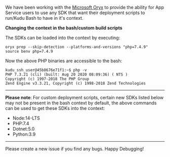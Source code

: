 We have been working with the [Microsoft Oryx](https://github.com/microsoft/oryx) to provide the ability for App Service users to use any SDK that want their deployment scripts to run/Kudu Bash to have in it's context.

**Changing the context in the bash/custom build scripts**

The SDKs can be loaded into the context by executing:

```
oryx prep --skip-detection --platforms-and-versions "php=7.4.9"
source benv php=7.4.9
```

Now the above PHP binaries are accessible to the bash:
```
kudu_ssh_user@45b8676e71f1:~$ php -v
PHP 7.3.21 (cli) (built: Aug 20 2020 08:09:36) ( NTS )
Copyright (c) 1997-2018 The PHP Group
Zend Engine v3.3.21, Copyright (c) 1998-2018 Zend Technologies
```


***
**Please note**: For custom deployment scripts, certain new SDKs listed below may not be present in the bash context by default, the above commands can be used to get these SDKs into the context:
* Node:14-LTS
* PHP:7.4
* Dotnet:5.0
* Python:3.9
***

Please create a new issue if you find any bugs. Happy Debugging!